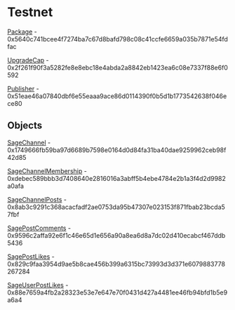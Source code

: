# Testnet

[Package](https://testnet.suivision.xyz/package/0x5640c741bcee4f7274ba7c67d8bafd798c08c41ccfe6659a035b7871e54fdfac) - 0x5640c741bcee4f7274ba7c67d8bafd798c08c41ccfe6659a035b7871e54fdfac

[UpgradeCap](https://testnet.suivision.xyz/object/0x2f261f90f3a5282fe8e8ebc18e4abda2a8842eb1423ea6c08e7337f88e6f0592) - 0x2f261f90f3a5282fe8e8ebc18e4abda2a8842eb1423ea6c08e7337f88e6f0592

[Publisher](https://testnet.suivision.xyz/object/0x51eae46a07840dbf6e55eaaa9ace86d0114390f0b5d1b1773542638f046ece80) - 0x51eae46a07840dbf6e55eaaa9ace86d0114390f0b5d1b1773542638f046ece80

## Objects

[SageChannel](https://testnet.suivision.xyz/object/0x1749666fb59ba97d6689b7598e0164d0d84fa31ba40dae9259962ceb98f42d85) - 0x1749666fb59ba97d6689b7598e0164d0d84fa31ba40dae9259962ceb98f42d85

[SageChannelMembership](https://testnet.suivision.xyz/object/0xdebec589bbb3d7408640e2816016a3abff5b4ebe4784e2b1a3f4d2d9982a0afa) - 0xdebec589bbb3d7408640e2816016a3abff5b4ebe4784e2b1a3f4d2d9982a0afa

[SageChannelPosts](https://testnet.suivision.xyz/object/0x8ab3c9291c368acacfadf2ae0753da95b47307e023153f871fbab23bcda57fbf) - 0x8ab3c9291c368acacfadf2ae0753da95b47307e023153f871fbab23bcda57fbf

[SagePostComments](https://testnet.suivision.xyz/object/0x9596c2affa92e6f1c46e65d1e656a90a8ea6d8a7dc02d410ecabcf467ddb5436) - 0x9596c2affa92e6f1c46e65d1e656a90a8ea6d8a7dc02d410ecabcf467ddb5436

[SagePostLikes](https://testnet.suivision.xyz/object/0x829c9faa3954d9ae5b8cae456b399a6315bc73993d3d371e6079883778267284) - 0x829c9faa3954d9ae5b8cae456b399a6315bc73993d3d371e6079883778267284

[SageUserPostLikes](https://testnet.suivision.xyz/object/0x88e7659a4fb2a28323e53e7e647e70f0431d427a4481ee46fb94bfd1b5e9a6a4) - 0x88e7659a4fb2a28323e53e7e647e70f0431d427a4481ee46fb94bfd1b5e9a6a4
